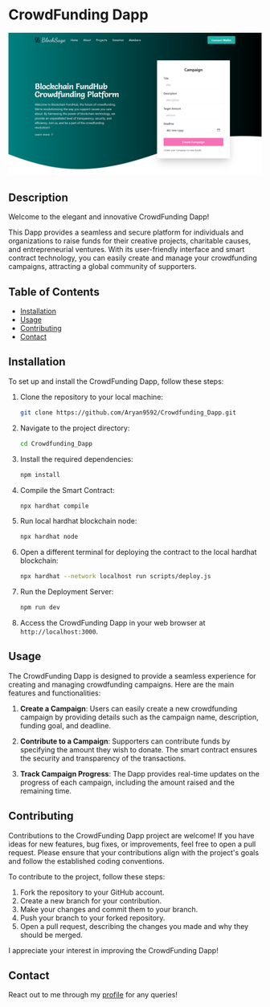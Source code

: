 # CrowdFunding Dapp

![Image Alt Text](./public/main.png)

## Description

Welcome to the elegant and innovative CrowdFunding Dapp!

This Dapp provides a seamless and secure platform for individuals and organizations to raise funds for their creative projects, charitable causes, and entrepreneurial ventures. With its user-friendly interface and smart contract technology, you can easily create and manage your crowdfunding campaigns, attracting a global community of supporters.

## Table of Contents

- [Installation](#installation)
- [Usage](#usage)
- [Contributing](#contributing)
- [Contact](#contact)

## Installation

To set up and install the CrowdFunding Dapp, follow these steps:

1. Clone the repository to your local machine:

    ```bash
    git clone https://github.com/Aryan9592/Crowdfunding_Dapp.git
    ```

2. Navigate to the project directory:

    ```bash
    cd Crowdfunding_Dapp
    ```

3. Install the required dependencies:

    ```bash
    npm install
    ```

4. Compile the Smart Contract:

    ```bash
    npx hardhat compile
    ```

5. Run local hardhat blockchain node:

    ```bash
    npx hardhat node
    ```

6. Open a different terminal for deploying the contract to the local hardhat blockchain:

    ```bash
    npx hardhat --network localhost run scripts/deploy.js
    ```

7. Run the Deployment Server:

    ```bash
    npm run dev
    ```

8. Access the CrowdFunding Dapp in your web browser at `http://localhost:3000`.

## Usage

The CrowdFunding Dapp is designed to provide a seamless experience for creating and managing crowdfunding campaigns. Here are the main features and functionalities:

1. **Create a Campaign**: Users can easily create a new crowdfunding campaign by providing details such as the campaign name, description, funding goal, and deadline.

2. **Contribute to a Campaign**: Supporters can contribute funds by specifying the amount they wish to donate. The smart contract ensures the security and transparency of the transactions.

3. **Track Campaign Progress**: The Dapp provides real-time updates on the progress of each campaign, including the amount raised and the remaining time.

<!-- 4. Withdraw Funds: Once a campaign reaches its funding goal, the creator can withdraw and use the funds for the intended purpose. The smart contract ensures that only the campaign creator can initiate the withdrawal. -->

<!-- 5. Engage with Supporters: The Dapp allows campaign creators to communicate with their supporters through comments and updates, fostering a sense of community and engagement. -->

<!-- With these features, the CrowdFunding Dapp empowers individuals and organizations to bring their creative projects to life and make a positive impact on the world. -->

## Contributing

Contributions to the CrowdFunding Dapp project are welcome! If you have ideas for new features, bug fixes, or improvements, feel free to open a pull request. Please ensure that your contributions align with the project's goals and follow the established coding conventions.

To contribute to the project, follow these steps:

1. Fork the repository to your GitHub account.
2. Create a new branch for your contribution.
3. Make your changes and commit them to your branch.
4. Push your branch to your forked repository.
5. Open a pull request, describing the changes you made and why they should be merged.

I appreciate your interest in improving the CrowdFunding Dapp!

## Contact

React out to me through my [profile](https://github.com/Aryan9592) for any queries!
